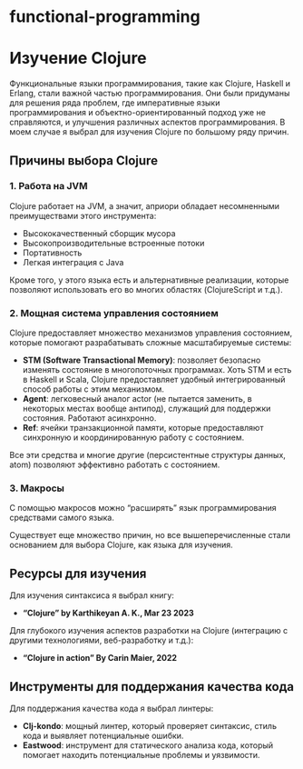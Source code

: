# functional-programming

# Изучение Clojure

Функциональные языки программирования, такие как Clojure, Haskell и Erlang, стали важной частью программирования. Они были придуманы для решения ряда проблем, где императивные языки программирования и объектно-ориентированный подход уже не справляются, и улучшения различных аспектов программирования. В моем случае я выбрал для изучения Clojure по большому ряду причин.

## Причины выбора Clojure

### 1. Работа на JVM

Clojure работает на JVM, а значит, априори обладает несомненными преимуществами этого инструмента:
- Высококачественный сборщик мусора
- Высокопроизводительные встроенные потоки
- Портативность
- Легкая интеграция с Java

Кроме того, у этого языка есть и альтернативные реализации, которые позволяют использовать его во многих областях (ClojureScript и т.д.).

### 2. Мощная система управления состоянием

Clojure предоставляет множество механизмов управления состоянием, которые помогают разрабатывать сложные масштабируемые системы:
- **STM (Software Transactional Memory)**: позволяет безопасно изменять состояние в многопоточных программах. Хоть STM и есть в Haskell и Scala, Clojure предоставляет удобный интегрированный способ работы с этим механизмом.
- **Agent**: легковесный аналог actor (не пытается заменить, в некоторых местах вообще антипод), служащий для поддержки состояния. Работают асинхронно.
- **Ref**: ячейки транзакционной памяти, которые предоставляют синхронную и координированную работу с состоянием.

Все эти средства и многие другие (персистентные структуры данных, atom) позволяют эффективно работать с состоянием.

### 3. Макросы

С помощью макросов можно “расширять” язык программирования средствами самого языка.

Существует еще множество причин, но все вышеперечисленные стали основанием для выбора Clojure, как языка для изучения.

## Ресурсы для изучения

Для изучения синтаксиса я выбрал книгу:
- **“Clojure” by Karthikeyan A. K., Mar 23 2023**

Для глубокого изучения аспектов разработки на Clojure (интеграцию с другими технологиями, веб-разработку и т.д.):
- **“Clojure in action” By Carin Maier, 2022**

## Инструменты для поддержания качества кода

Для поддержания качества кода я выбрал линтеры:
- **Clj-kondo**: мощный линтер, который проверяет синтаксис, стиль кода и выявляет потенциальные ошибки.
- **Eastwood**: инструмент для статического анализа кода, который помогает находить потенциальные проблемы и уязвимости.
